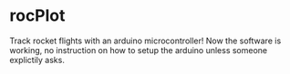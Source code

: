 rocPlot
========

Track rocket flights with an arduino microcontroller!
Now the software is working, no instruction on how to setup the arduino unless someone explictily asks.
